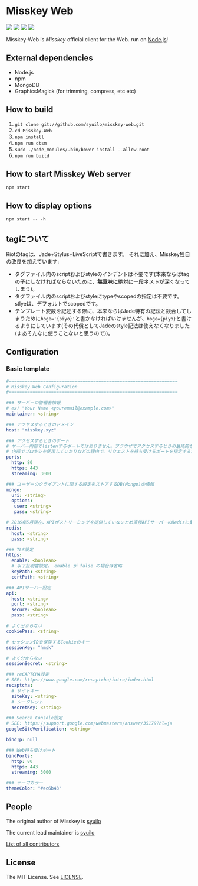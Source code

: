 # Misskey Web
[![][travis-badge]][travis-link]
[![][gemnasium-badge]][gemnasium-link]
[![][david-dev-badge]][david-dev-link]
[![][mit-badge]][mit]

Misskey-Web is *Misskey* official client for the Web. run on [Node.js](https://github.com/nodejs/node)!

## External dependencies
* Node.js
* npm
* MongoDB
* GraphicsMagick (for trimming, compress, etc etc)

## How to build
1. `git clone git://github.com/syuilo/misskey-web.git`
2. `cd Misskey-Web`
3. `npm install`
4. `npm run dtsm`
4. `sudo ./node_modules/.bin/bower install --allow-root`
5. `npm run build`

## How to start Misskey Web server
`npm start`

## How to display options
`npm start -- -h`

## tagについて
Riotのtagは、Jade+Stylus+LiveScriptで書きます。
それに加え、Misskey独自の改良を加えています:
* タグファイル内のscriptおよびstyleのインデントは不要です(本来ならばtagの子にしなければならないために、**無意味に**絶対に一段ネストが深くなってしまう)。
* タグファイル内のscriptおよびstyleにtypeやscopedの指定は不要です。stlyeは、デフォルトでscopedです。
* テンプレート変数を記述する際に、本来ならばJade特有の記法と競合してしまうために`hoge='{piyo}'`と書かなければいけませんが、`hoge={piyo}`と書けるようにしています(その代償としてJadeのstyle記法は使えなくなりました(まあそんなに使うことないと思うので))。

## Configuration

### Basic template
``` yaml
#================================================================
# Misskey Web Configuration
#================================================================

### サーバーの管理者情報
# ex) "Your Name <youremail@example.com>"
maintainer: <string>

### アクセスするときのドメイン
host: "misskey.xyz"

### アクセスするときのポート
# サーバー内部でlistenするポートではありません。ブラウザでアクセスするときの最終的なポートです。
# 内部でプロキシを使用していたりなどの理由で、リクエストを待ち受けるポートを指定する場合は bindPorts の項目を設定してください。
ports:
  http: 80
  https: 443
  streaming: 3000

### ユーザーのクライアントに関する設定をストアするDB(Mongo)の情報
mongo:
  uri: <string>
  options:
   user: <string>
   pass: <string>

# 2016年5月現在、APIがストリーミングを提供していないため直接APIサーバーのRedisに繋ぐ必要があるので、その情報
redis:
  host: <string>
  pass: <string>

### TLS設定
https:
  enable: <boolean>
  # 以下証明書設定。 enable が false の場合は省略
  keyPath: <string>
  certPath: <string>

### APIサーバー設定
api:
  host: <string>
  port: <string>
  secure: <boolean>
  pass: <string>

# よく分からない
cookiePass: <string>

# セッションIDを保存するCookieのキー
sessionKey: "hmsk"

# よく分からない
sessionSecret: <string>

### reCAPTCHA設定
# SEE: https://www.google.com/recaptcha/intro/index.html
recaptcha:
  # サイトキー
  siteKey: <string>
  # シークレット
  secretKey: <string>

### Search Console設定
# SEE: https://support.google.com/webmasters/answer/35179?hl=ja
googleSiteVerification: <string>

bindIp: null

### Web待ち受けポート
bindPorts:
  http: 80
  https: 443
  streaming: 3000

### テーマカラー
themeColor: "#ec6b43"
```

## People

The original author of Misskey is [syuilo](https://github.com/syuilo)

The current lead maintainer is [syuilo](https://github.com/syuilo)

[List of all contributors](https://github.com/syuilo/misskey-web/graphs/contributors)

## License
The MIT License. See [LICENSE](LICENSE).

[mit]:             http://opensource.org/licenses/MIT
[mit-badge]:       https://img.shields.io/badge/license-MIT-444444.svg?style=flat-square
[travis-link]:     https://travis-ci.org/syuilo/misskey-web
[travis-badge]:    http://img.shields.io/travis/syuilo/misskey-web.svg?style=flat-square
[david-dev-link]:  https://david-dm.org/syuilo/misskey-web#info=devDependencies&view=table
[david-dev-badge]: https://img.shields.io/david/dev/syuilo/misskey-web.svg?style=flat-square
[gemnasium-link]:  https://gemnasium.com/syuilo/misskey-web
[gemnasium-badge]: https://gemnasium.com/syuilo/misskey-web.svg
